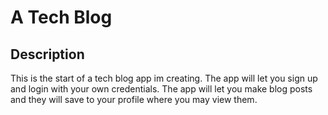 # A Tech Blog

## Description 

This is the start of a tech blog app im creating. The app will let you sign up and login with your own credentials. The app will let you make blog posts and they will save to your profile where you may view them. 